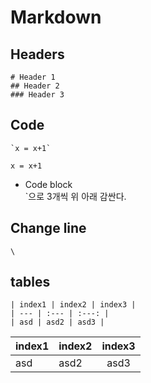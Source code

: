 # Markdown
## Headers
```
# Header 1
## Header 2
### Header 3
```
## Code
```
`x = x+1`
```
`x = x+1`
* Code block \
`으로 3개씩 위 아래 감싼다.
## Change line
`\`

## tables
```
| index1 | index2 | index3 |
| --- | :--- | :---: |
| asd | asd2 | asd3 |
```

| index1 | index2 | index3 |
| --- | :--- | :---: |
| asd | asd2 | asd3 |
